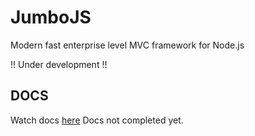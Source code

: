 # JumboJS
Modern fast enterprise level MVC framework for Node.js

!! Under development !!

## DOCS
Watch docs [here](https://hookyns.github.io/JumboJS-docs/)
Docs not completed yet.
